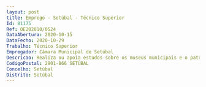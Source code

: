 ```yaml
--- 
layout: post
title: Emprego - Setúbal - Técnico Superior
Id: 81175
Ref: OE202010/0524
DataAbertura: 2020-10-15
DataFecho: 2020-10-29
Trabalho: Técnico Superior
Empregador: Câmara Municipal de Setúbal
Descricao: Realiza ou apoia estudos sobre os museus municipais e o património museológico, definindo as correspondentes metodologias  Analisa as conclusões desses estudos e planifica eventuais ações a desenvolver  Participa em reuniões para análise de projetos e programas relacionados com a área da museologia  participa na conceção, redação e implementação de projetos no âmbito dos museus municipais  Informa e dá parecer sobre as várias questões e aspetos relacionados com os museus.
CodigoPostal: 2901-866 SETÚBAL
Concelho: Setúbal
Distrito: Setúbal
--- 
```

